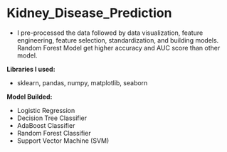 # Kidney_Disease_Prediction

- I pre-processed the data followed by data visualization, feature engineering, feature selection, standardization, and building models. Random Forest Model get higher accuracy and AUC score than other model. 

**Libraries I used:**
- sklearn, pandas, numpy, matplotlib, seaborn

**Model Builded:**
- Logistic Regression
- Decision Tree Classifier
- AdaBoost Classifier
- Random Forest Classifier
- Support Vector Machine (SVM)
